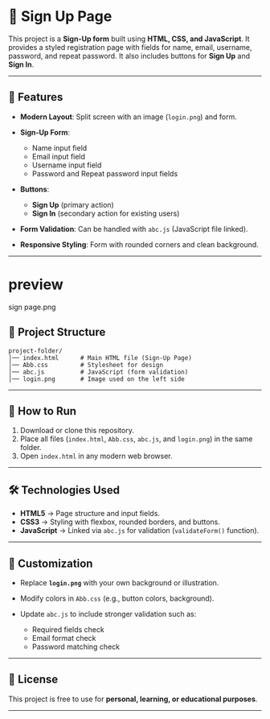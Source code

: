 # 📝 Sign Up Page

This project is a **Sign-Up form** built using **HTML, CSS, and JavaScript**. It provides a styled registration page with fields for name, email, username, password, and repeat password. It also includes buttons for **Sign Up** and **Sign In**.

---

## 📌 Features

* **Modern Layout**: Split screen with an image (`login.png`) and form.
* **Sign-Up Form**:

  * Name input field
  * Email input field
  * Username input field
  * Password and Repeat password input fields
* **Buttons**:

  * **Sign Up** (primary action)
  * **Sign In** (secondary action for existing users)
* **Form Validation**: Can be handled with `abc.js` (JavaScript file linked).
* **Responsive Styling**: Form with rounded corners and clean background.

---
# preview
sign page.png
## 📂 Project Structure

```
project-folder/
│── index.html      # Main HTML file (Sign-Up Page)
│── Abb.css         # Stylesheet for design
│── abc.js          # JavaScript (form validation)
│── login.png       # Image used on the left side
```

---

## 🚀 How to Run

1. Download or clone this repository.
2. Place all files (`index.html`, `Abb.css`, `abc.js`, and `login.png`) in the same folder.
3. Open `index.html` in any modern web browser.

---

## 🛠️ Technologies Used

* **HTML5** → Page structure and input fields.
* **CSS3** → Styling with flexbox, rounded borders, and buttons.
* **JavaScript** → Linked via `abc.js` for validation (`validateForm()` function).

---

## 🎨 Customization

* Replace **`login.png`** with your own background or illustration.
* Modify colors in `Abb.css` (e.g., button colors, background).
* Update `abc.js` to include stronger validation such as:

  * Required fields check
  * Email format check
  * Password matching check

---

## 📄 License

This project is free to use for **personal, learning, or educational purposes**.

---


